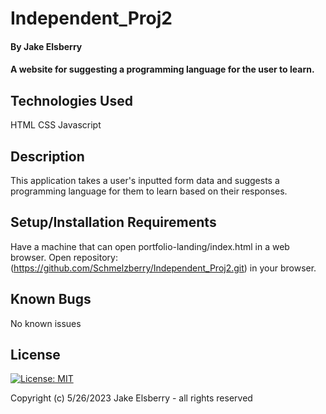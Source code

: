 # Independent_Proj2

#### By Jake Elsberry

#### A website for suggesting a programming language for the user to learn.

## Technologies Used
HTML
CSS
Javascript

## Description

This application takes a user's inputted form data and suggests a programming language for them to learn based on their responses.
## Setup/Installation Requirements
Have a machine that can open portfolio-landing/index.html in a web browser.
Open repository: (https://github.com/Schmelzberry/Independent_Proj2.git) in your browser.

## Known Bugs
No known issues

## License
[![License: MIT](https://img.shields.io/badge/License-MIT-yellow.svg)](https://opensource.org/licenses/MIT)

Copyright (c) 5/26/2023 Jake Elsberry - all rights reserved

